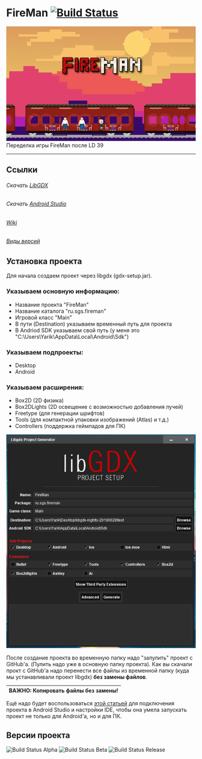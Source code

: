 # FireMan [![Build Status](https://img.shields.io/badge/Version-20190708-red.svg)](#FireMan)

![FireMan Logo](https://github.com/YarikBur/FireMan/blob/master/img/FireMan.png)
Переделка игры FireMan после LD 39

<hr>

## Ссылки

###### Скачать [LibGDX](https://libgdx.badlogicgames.com/ci/nightlies/libgdx-nightly-20190628.zip)
###### Скачать [Android Studio](https://developer.android.com/studio)
###### [Wiki](https://github.com/YarikBur/FireMan/wiki)
###### [Виды версий](#версии-проекта)

## Установка проекта

Для начала создаем проект через libgdx (gdx-setup.jar). 

### Указываем основную информацию:
  -  Название проекта "FireMan"
  -  Название каталога "ru.sgs.fireman"
  -  Игровой класс "Main"
  -  В пути (Destination) указываем временный путь для проекта
  -  В Andriod SDK указываем свой путь (у меня это "C:\Users\Yarik\AppData\Local\Android\Sdk")

### Указываем подпроекты:
  -  Desktop
  -  Android

### Указываем расширения:
  -  Box2D (2D физика)
  -  Box2DLights (2D освещение с возможностью добавления лучей)
  -  Freetype (для генерации шрифтов)
  -  Tools (для компактной упаковки изображений (Atlas) и т.д.)
  -  Controllers (поддержка геймпадов для ПК)

![LibGDX Project setup](https://github.com/YarikBur/FireMan/blob/master/img/LibGDX%20Project%20setup.PNG)

После создание проекта во временную папку надо "запулить" проект с GitHub'a. (Пулить надо уже в основную папку проекта). Как вы скачали прокт с GitHub'a надо перенести все файлы из временной папку (куда мы устанавливали проект libgdx) **без замены файлов**.

| **ВАЖНО**: Копировать файлы без замены! |
| --- |

Ещё надо будет воспользоваться [этой статьей](http://developer.alexanderklimov.ru/android/games/libgdx/setup.php) для подключения проекта в Android Studio и настройки IDE, чтобы она умела запускать проект не только для Android'a, но и для ПК.

## Версии проекта
![Build Status Alpha](https://img.shields.io/badge/build-alpha-red.svg)
![Build Status Beta](https://img.shields.io/badge/build-beta-orange.svg)
![Build Status Release](https://img.shields.io/badge/build-release-green.svg)
